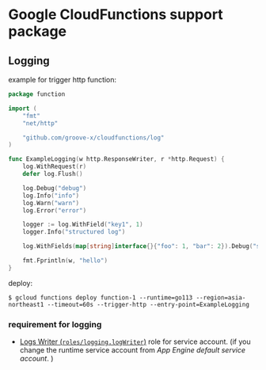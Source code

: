 # Google CloudFunctions support package

## Logging

example for trigger http function:

```go
package function

import (
	"fmt"
	"net/http"

	"github.com/groove-x/cloudfunctions/log"
)

func ExampleLogging(w http.ResponseWriter, r *http.Request) {
	log.WithRequest(r)
	defer log.Flush()

	log.Debug("debug")
	log.Info("info")
	log.Warn("warn")
	log.Error("error")

	logger := log.WithField("key1", 1)
	logger.Info("structured log")

	log.WithFields(map[string]interface{}{"foo": 1, "bar": 2}).Debug("structured debug log")

	fmt.Fprintln(w, "hello")
}
```

deploy:

```
$ gcloud functions deploy function-1 --runtime=go113 --region=asia-northeast1 --timeout=60s --trigger-http --entry-point=ExampleLogging
```


### requirement for logging

- [Logs Writer (`roles/logging.logWriter`)](https://cloud.google.com/logging/docs/access-control) role for service account. (if you change the runtime service account from *App Engine default service account*.
  )


